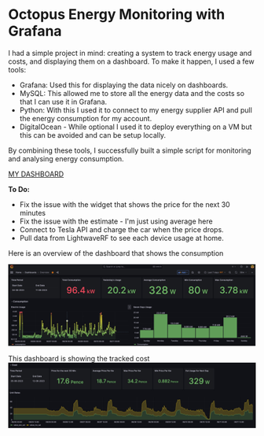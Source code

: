 # Octopus Energy Monitoring with Grafana 

I had a simple project in mind: creating a system to track energy usage and costs, and displaying them on a dashboard. To make it happen, I used a few tools:

* Grafana: Used this for displaying the data nicely on dashboards. 
* MySQL: This allowed me to store all the energy data and the costs so that I can use it in Grafana.
* Python: With this I used it to connect to my energy supplier API and pull the energy consumption for my account.
* DigitalOcean - While optional I used it to deploy everything on a VM but this can be avoided and can be setup locally.

By combining these tools, I successfully built a simple script for monitoring and analysing energy consumption.

[MY DASHBOARD](https://snapshots.raintank.io/dashboard/snapshot/Aqws3NAPSeuUNEURHmEsA6sBxyfiA83l)

**To Do:**
*  Fix the issue with the widget that shows the price for the next 30 minutes 
*  Fix the issue with the estimate - I'm just using average here 
* Connect to Tesla API and charge the car when the price drops. 
* Pull data from LightwaveRF to see each device usage at home.

Here is an overview of the dashboard that shows the consumption

![Model](https://github.com/fjosef1/octopus/blob/main/Overview.jpg)

This dashboard is showing the tracked cost
![Model](https://github.com/fjosef1/octopus/blob/main/Cost.jpg)
